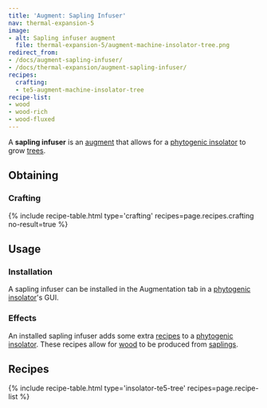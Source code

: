 ```yaml
---
title: 'Augment: Sapling Infuser'
nav: thermal-expansion-5
image:
- alt: Sapling infuser augment
  file: thermal-expansion-5/augment-machine-insolator-tree.png
redirect_from:
- /docs/augment-sapling-infuser/
- /docs/thermal-expansion/augment-sapling-infuser/
recipes:
  crafting:
  - te5-augment-machine-insolator-tree
recipe-list:
- wood
- wood-rich
- wood-fluxed
---
```


A **sapling infuser** is an [augment](/docs/thermal-expansion-5/augments/) that allows for a
[phytogenic insolator](/docs/thermal-expansion-5/phytogenic-insolator/) to grow
[trees](https://minecraft.gamepedia.com/Tree).


Obtaining
---------

### Crafting
{% include recipe-table.html type='crafting' recipes=page.recipes.crafting no-result=true %}


Usage
-----

### Installation
A sapling infuser can be installed in the Augmentation tab in a [phytogenic
insolator](/docs/thermal-expansion-5/phytogenic-insolator/)'s GUI.

### Effects
An installed sapling infuser adds some extra [recipes](#recipes) to a
[phytogenic insolator](/docs/thermal-expansion-5/phytogenic-insolator/). These recipes allow for
[wood](https://minecraft.gamepedia.com/Wood) to be produced from
[saplings](https://minecraft.gamepedia.com/Sapling).


Recipes
-------

{% include recipe-table.html type='insolator-te5-tree' recipes=page.recipe-list %}
